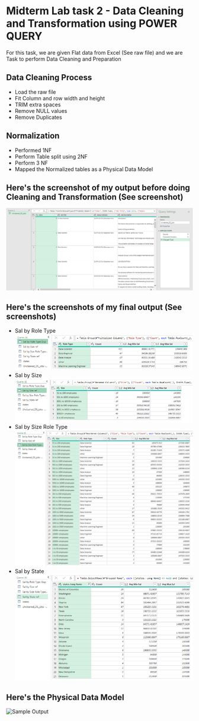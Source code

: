# Midterm Lab task 2 - Data Cleaning and Transformation using POWER QUERY
For this task, we are given Flat data from Excel (See raw file) and we are Task to perform Data Cleaning and Preparation 
## Data Cleaning Process
- Load the raw file
- Fit Column and row width and height
- TRIM extra spaces
- Remove NULL values
- Remove Duplicates
## Normalization
- Performed 1NF
- Perform Table split using 2NF
- Perform 3 NF
- Mapped the Normalized tables as a Physical Data Model
## Here's the screenshot of my output before doing Cleaning and Transformation (See screenshot)
![Sample Output](images/Before.png)
## Here's the screenshots of my final output (See screenshots)
- Sal by Role Type
![Sample Output](images/Roletype.png)
- Sal by Size
![Sample Output](images/SIZE.png)
- Sal by Size Role Type
![Sample Output](images/SizeRT.png)
- Sal by State
![Sample Output](images/STATE.png)
## Here's the Physical Data Model
![Sample Output](images/.png)
